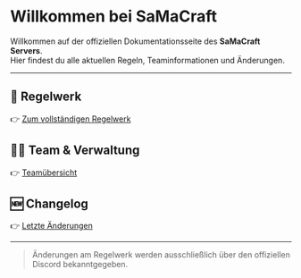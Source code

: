 # Willkommen bei SaMaCraft

Willkommen auf der offiziellen Dokumentationsseite des **SaMaCraft Servers**.  
Hier findest du alle aktuellen Regeln, Teaminformationen und Änderungen.

---

## 📜 Regelwerk
👉 [Zum vollständigen Regelwerk]()

## 🧍‍♂️ Team & Verwaltung
👉 [Teamübersicht]()

## 🆕 Changelog
👉 [Letzte Änderungen]()

---

> Änderungen am Regelwerk werden ausschließlich über den offiziellen Discord bekanntgegeben.
